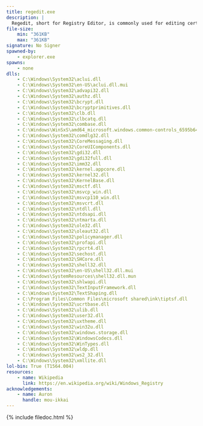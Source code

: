 ```yaml
---
title: regedit.exe
description: |
  Regedit, short for Registry Editor, is commonly used for editing certain values in the Windows Registry, importing .reg files, and exporting .reg files. It's recommended to be careful with the Windows Registry, as a simple change can break the Operating System or User Account if not handled with care.
file-size:
    min: "361KB"
    max: "361KB"
signature: No Signer
spawned-by:
    - explorer.exe
spawns:
    - none
dlls:
    - C:\Windows\System32\aclui.dll
    - C:\Windows\System32\en-US\aclui.dll.mui
    - C:\Windows\System32\advapi32.dll
    - C:\Windows\System32\authz.dll
    - C:\Windows\System32\bcrypt.dll
    - C:\Windows\System32\bcryptprimitives.dll
    - C:\Windows\System32\clb.dll
    - C:\Windows\System32\clbcatq.dll
    - C:\Windows\System32\combase.dll
    - C:\Windows\WinSxS\amd64_microsoft.windows.common-controls_6595b64144ccf1df_6.0.19041.1110_none_60b5254171f9507e\comctl32.dll
    - C:\Windows\System32\comdlg32.dll
    - C:\Windows\System32\CoreMessaging.dll
    - C:\Windows\System32\CoreUIComponents.dll
    - C:\Windows\System32\gdi32.dll
    - C:\Windows\System32\gdi32full.dll
    - C:\Windows\System32\imm32.dll
    - C:\Windows\System32\kernel.appcore.dll
    - C:\Windows\System32\kernel32.dll
    - C:\Windows\System32\KernelBase.dll
    - C:\Windows\System32\msctf.dll
    - C:\Windows\System32\msvcp_win.dll
    - C:\Windows\System32\msvcp110_win.dll
    - C:\Windows\System32\msvcrt.dll
    - C:\Windows\System32\ntdll.dll
    - C:\Windows\System32\ntdsapi.dll
    - C:\Windows\System32\ntmarta.dll
    - C:\Windows\System32\ole32.dll
    - C:\Windows\System32\oleaut32.dll
    - C:\Windows\System32\policymanager.dll
    - C:\Windows\System32\profapi.dll
    - C:\Windows\System32\rpcrt4.dll
    - C:\Windows\System32\sechost.dll
    - C:\Windows\System32\SHCore.dll
    - C:\Windows\System32\shell32.dll
    - C:\Windows\System32\en-US\shell32.dll.mui
    - C:\Windows\SystemResources\shell32.dll.mun
    - C:\Windows\System32\shlwapi.dll
    - C:\Windows\System32\TextInputFramework.dll
    - C:\Windows\System32\TextShaping.dll
    - C:\Program Files\Common Files\microsoft shared\ink\tiptsf.dll
    - C:\Windows\System32\ucrtbase.dll
    - C:\Windows\System32\ulib.dll
    - C:\Windows\System32\user32.dll
    - C:\Windows\System32\uxtheme.dll
    - C:\Windows\System32\win32u.dll
    - C:\Windows\System32\windows.storage.dll
    - C:\Windows\System32\WindowsCodecs.dll
    - C:\Windows\System32\WinTypes.dll
    - C:\Windows\System32\wldp.dll
    - C:\Windows\System32\ws2_32.dll
    - C:\Windows\System32\xmllite.dll
lol-bin: True (T1564.004)
resources:
    - name: Wikipedia
      link: https://en.wikipedia.org/wiki/Windows_Registry
acknowledgements:
    - name: Auron
      handle: mou-ikkai
---
```


{% include filedoc.html %}
